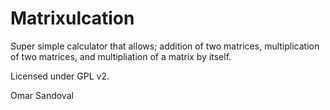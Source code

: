 Matrixulcation
==============

Super simple calculator that allows; addition of two matrices, multiplication of two matrices,
and multipliation of a matrix by itself. 

Licensed under GPL v2.

Omar Sandoval
